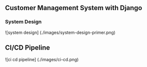 ## Customer Management System with Django

### System Design
![system design] (./images/system-design-primer.png)

## CI/CD Pipeline
![ci cd pipeline] (./images/ci-cd.png)

